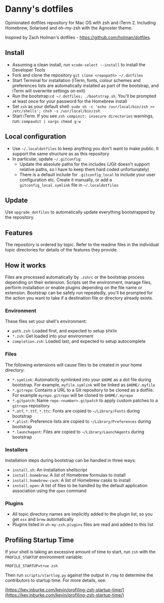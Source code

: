 # Danny's dotfiles #

Opinionated dotfiles repository for Mac OS with zsh and iTerm 2. Including Homebrew, Solarised and oh-my-zsh with the Agnoster theme.

Inspired by Zach Holman's dotfiles - https://github.com/holman/dotfiles.

## Install ##

- Assuming a clean install, run `xcode-select --install` to install the Developer Tools
- Fork and clone the repository `git clone <repopath> ~/.dotfiles`
- Start Terminal for installation (iTerm, fonts, colour schemes and preferences lists are automatically installed as part of the bootstrap, and iTerm will overwrite settings on exit)
- Run the bootstrap:`cd ~/.dotfiles; ./bootstrap.sh`. You'll be prompted at least once for your password for the Homebrew install
- Set `zsh` as your default shell: `sudo sh -c 'echo /usr/local/bin/zsh >> /etc/shells'; chsh -s /usr/local/bin/zsh`
- Start iTerm. If you see `zsh compinit: insecure directories` warnings, run: `compaudit | xargs chmod g-w`

## Local configuration ##

- Use `~/.localdotfiles` to keep anything you don't want to make public. It support the same structure as as this repository
- In particular, update `~/.gitconfig`:
    - Update the absolute paths for the includes (JGit doesn't support relative paths, so I have to keep them hard coded unfortunately)
    - There is a default include for `.gitconfig_local` to include your user configuration etc. Create it manually, or add a `gitconfig_local.symlink` file in `~/.localdotfiles`

## Update ##

Use `upgrade_dotfiles` to automatically update everything bootstrapped by the repository.

## Features ##

The repository is ordered by topic. Refer to the readme files in the individual topic directories for details of the features they provide.

## How it works ##

Files are processed automatically by `.zshrc` or the bootstrap process depending on their extension. Scripts set the environment, manage files, perform installation or enable plugins depending on the file name or extension. Bootstrap can be safely run repeatedly, you'll be prompted for the action you want to take if a destination file or directory already exists.

### Environment ###

These files set your shell's environment:

- `path.zsh`: Loaded first, and expected to setup `$PATH`
- `*.zsh`: Get loaded into your environment
- `completion.zsh`: Loaded last, and expected to setup autocomplete

### Files ###

The following extensions will cause files to be created in your home directory:

- `*.symlink`: Automaticlly symlinked into your `$HOME` as a dot file during bootstrap. For example, `myfile.symlink` will be linked as `$HOME/.myfile`
- `*.gitrepo`: Contains a URL to a Git repository to be cloned as a dotfile. For example `myrepo.gitrepo` will be cloned to `$HOME/.myrepo`
- `*.gitpatch`: Name `repo-<number>.gitpatch` to apply custom patches to a `gitrepo` repository
- `*.otf`, `*.ttf`, `*.ttc`: Fonts are copied to `~/Library/Fonts` during bootstrap
- `*.plist`: Preference lists are copied to `~/Library/Preferences` during bootstrap
- `*.launchagent`: Files are copied to `~/Library/LaunchAgents` during bootstrap

### Installers ###

Installation steps during bootstrap can be handled in three ways:

- `install.sh`: An installation shellscript
- `install.homebrew`: A list of Homebrew formulas to install
- `install.homebrew-cask`: A list of Homebrew casks to install
- `install.open`: A list of files to be handled by the default application association using the `open` command

### Plugins ###

- All topic directory names are implicitly added to the plugin list, so you get `osx` and `brew` automatically
- Plugins listed in `oh-my-zsh.plugins` files are read and added to this list

## Profiling Startup Time ##

If your shell is taking an excessive amount of time to start, run `zsh` with the `PROFILE_STARTUP` environment variable:

    PROFILE_STARTUP=true zsh

Then run `scripts/startlog.py` against the output in `/tmp` to determine the contributors to startup time. For more details, see:

[https://kev.inburke.com/kevin/profiling-zsh-startup-time/](https://kev.inburke.com/kevin/profiling-zsh-startup-time/)
